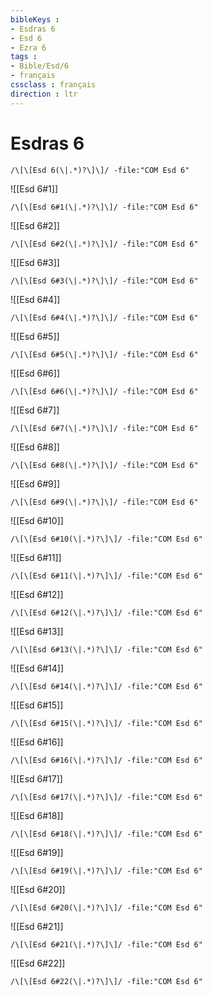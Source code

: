 ```yaml
---
bibleKeys : 
- Esdras 6
- Esd 6
- Ezra 6
tags : 
- Bible/Esd/6
- français
cssclass : français
direction : ltr
---
```


# Esdras 6

```query
/\[\[Esd 6(\|.*)?\]\]/ -file:"COM Esd 6"
```



![[Esd 6#1]]

```query
/\[\[Esd 6#1(\|.*)?\]\]/ -file:"COM Esd 6"
```

![[Esd 6#2]]

```query
/\[\[Esd 6#2(\|.*)?\]\]/ -file:"COM Esd 6"
```

![[Esd 6#3]]

```query
/\[\[Esd 6#3(\|.*)?\]\]/ -file:"COM Esd 6"
```

![[Esd 6#4]]

```query
/\[\[Esd 6#4(\|.*)?\]\]/ -file:"COM Esd 6"
```

![[Esd 6#5]]

```query
/\[\[Esd 6#5(\|.*)?\]\]/ -file:"COM Esd 6"
```

![[Esd 6#6]]

```query
/\[\[Esd 6#6(\|.*)?\]\]/ -file:"COM Esd 6"
```

![[Esd 6#7]]

```query
/\[\[Esd 6#7(\|.*)?\]\]/ -file:"COM Esd 6"
```

![[Esd 6#8]]

```query
/\[\[Esd 6#8(\|.*)?\]\]/ -file:"COM Esd 6"
```

![[Esd 6#9]]

```query
/\[\[Esd 6#9(\|.*)?\]\]/ -file:"COM Esd 6"
```

![[Esd 6#10]]

```query
/\[\[Esd 6#10(\|.*)?\]\]/ -file:"COM Esd 6"
```

![[Esd 6#11]]

```query
/\[\[Esd 6#11(\|.*)?\]\]/ -file:"COM Esd 6"
```

![[Esd 6#12]]

```query
/\[\[Esd 6#12(\|.*)?\]\]/ -file:"COM Esd 6"
```

![[Esd 6#13]]

```query
/\[\[Esd 6#13(\|.*)?\]\]/ -file:"COM Esd 6"
```

![[Esd 6#14]]

```query
/\[\[Esd 6#14(\|.*)?\]\]/ -file:"COM Esd 6"
```

![[Esd 6#15]]

```query
/\[\[Esd 6#15(\|.*)?\]\]/ -file:"COM Esd 6"
```

![[Esd 6#16]]

```query
/\[\[Esd 6#16(\|.*)?\]\]/ -file:"COM Esd 6"
```

![[Esd 6#17]]

```query
/\[\[Esd 6#17(\|.*)?\]\]/ -file:"COM Esd 6"
```

![[Esd 6#18]]

```query
/\[\[Esd 6#18(\|.*)?\]\]/ -file:"COM Esd 6"
```

![[Esd 6#19]]

```query
/\[\[Esd 6#19(\|.*)?\]\]/ -file:"COM Esd 6"
```

![[Esd 6#20]]

```query
/\[\[Esd 6#20(\|.*)?\]\]/ -file:"COM Esd 6"
```

![[Esd 6#21]]

```query
/\[\[Esd 6#21(\|.*)?\]\]/ -file:"COM Esd 6"
```

![[Esd 6#22]]

```query
/\[\[Esd 6#22(\|.*)?\]\]/ -file:"COM Esd 6"
```

